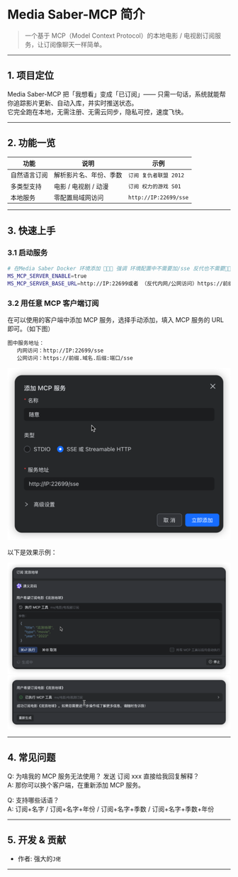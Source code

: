 # Media Saber-MCP 简介

> 一个基于 MCP（Model Context Protocol）的本地电影 / 电视剧订阅服务，让订阅像聊天一样简单。

---

## 1. 项目定位
Media Saber-MCP 把「我想看」变成「已订阅」——  只需一句话，系统就能帮你追踪影片更新、自动入库，并实时推送状态。  
它完全跑在本地，无需注册、无需云同步，隐私可控，速度飞快。

---

## 2. 功能一览
| 功能 | 说明 | 示例 |
|---|---|---|
| 自然语言订阅 | 解析影片名、年份、季数 | `订阅 复仇者联盟 2012` |
| 多类型支持 | 电影 / 电视剧 / 动漫 | `订阅 权力的游戏 S01` |
| 本地服务 | 零配置局域网访问 | `http://IP:22699/sse` |

---

## 3. 快速上手

### 3.1 启动服务
```bash
# 在Media Saber Docker 环境添加 🔴🔴🔴 强调 环境配置中不需要加/sse 反代也不需要🔴🔴🔴
MS_MCP_SERVER_ENABLE=true
MS_MCP_SERVER_BASE_URL=http://IP:22699或者 （反代内网/公网访问）https://前缀.域名.后缀:端口
```

### 3.2 用任意 MCP 客户端订阅

在可以使用的客户端中添加 MCP 服务，选择手动添加，填入 MCP 服务的 URL 即可。（如下图）
```bash
图中服务地址：
   内网访问：http://IP:22699/sse
   公网访问：https://前缀.域名.后缀:端口/sse
```
<img src="./images/Media Saber-MCP.png" alt="drawing" width="600"/>

以下是效果示例：

<img src="./images/dingyue.png" alt="drawing" width="600"/>
<img src="./images/chenggong.png" alt="drawing" width="600"/>

---

## 4. 常见问题

Q: 为啥我的 MCP 服务无法使用？ 发送 订阅 xxx 直接给我回复解释？  
A: 那你可以换个客户端，在重新添加 MCP 服务。

Q: 支持哪些话语？  
A: 订阅+名字 / 订阅+名字+年份 / 订阅+名字+季数 / 订阅+名字+季数+年份

---

## 5. 开发 & 贡献
- 作者: 强大的`J佬`

---